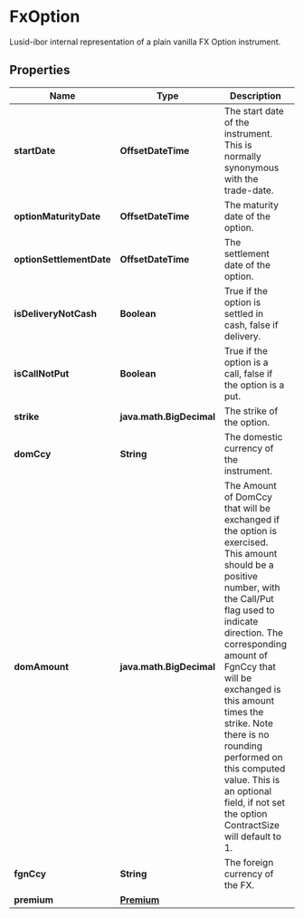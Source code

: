 

# FxOption

Lusid-ibor internal representation of a plain vanilla FX Option instrument.

## Properties

Name | Type | Description | Notes
------------ | ------------- | ------------- | -------------
**startDate** | **OffsetDateTime** | The start date of the instrument. This is normally synonymous with the trade-date. | 
**optionMaturityDate** | **OffsetDateTime** | The maturity date of the option. | 
**optionSettlementDate** | **OffsetDateTime** | The settlement date of the option. | 
**isDeliveryNotCash** | **Boolean** | True if the option is settled in cash, false if delivery. | 
**isCallNotPut** | **Boolean** | True if the option is a call, false if the option is a put. | 
**strike** | **java.math.BigDecimal** | The strike of the option. | 
**domCcy** | **String** | The domestic currency of the instrument. | 
**domAmount** | **java.math.BigDecimal** | The Amount of DomCcy that will be exchanged if the option is exercised.  This amount should be a positive number, with the Call/Put flag used to indicate direction.  The corresponding amount of FgnCcy that will be exchanged is this amount times the strike.  Note there is no rounding performed on this computed value.  This is an optional field, if not set the option ContractSize will default to 1. |  [optional]
**fgnCcy** | **String** | The foreign currency of the FX. | 
**premium** | [**Premium**](Premium.md) |  |  [optional]



